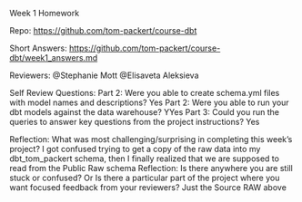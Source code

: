 Week 1 Homework

Repo: https://github.com/tom-packert/course-dbt

Short Answers: https://github.com/tom-packert/course-dbt/week1_answers.md

Reviewers: @Stephanie Mott @Elisaveta Aleksieva 

Self Review Questions:
Part 2: Were you able to create schema.yml files with model names and descriptions? Yes
Part 2: Were you able to run your dbt models against the data warehouse? YYes
Part 3: Could you run the queries to answer key questions from the project instructions? Yes

Reflection: What was most challenging/surprising in completing this week’s project?
I got confused trying to get a copy of the raw data into my dbt_tom_packert schema, then I finally realized that we are supposed to read from the Public Raw schema
Reflection: Is there anywhere you are still stuck or confused? Or Is there a particular part of the project where you want focused feedback from your reviewers? Just the Source RAW above

